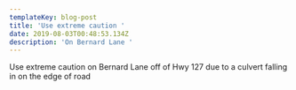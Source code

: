 ```yaml
---
templateKey: blog-post
title: 'Use extreme caution '
date: 2019-08-03T00:48:53.134Z
description: 'On Bernard Lane '
---
```

Use extreme caution on Bernard Lane off of Hwy 127 due to a culvert falling in on the edge of road
